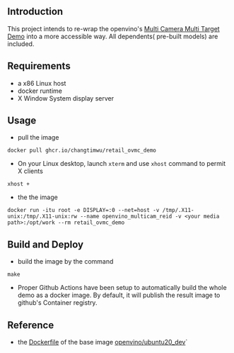 ## Introduction

This project intends to re-wrap the openvino's [Multi Camera Multi Target Demo](https://docs.openvinotoolkit.org/latest/omz_demos_multi_camera_multi_target_tracking_demo_python.html) into a more accessible way.  All dependents( pre-built models) are included.  

## Requirements
* a x86 Linux host
* docker runtime
* X Window System display server

## Usage
* pull the image
```
docker pull ghcr.io/changtimwu/retail_ovmc_demo
```

* On your Linux desktop, launch `xterm` and use `xhost` command to permit X clients
```
xhost +
```

* the the image
```
docker run -itu root -e DISPLAY=:0 --net=host -v /tmp/.X11-unix:/tmp/.X11-unix:rw --name openvino_multicam_reid -v <your media path>:/opt/work --rm retail_ovmc_demo
```

## Build and Deploy
* build the image by the command
```
make
```
* Proper Github Actions have been setup to automatically build the whole demo as a docker image.  By default, it will publish the result image to github's Container registry.


## Reference
* the [Dockerfile](https://github.com/openvinotoolkit/docker_ci/blob/master/dockerfiles/ubuntu20/openvino_cgvh_dev_2021.4.dockerfile) of the base image [openvino/ubuntu20_dev](https://hub.docker.com/r/openvino/ubuntu20_dev)`


